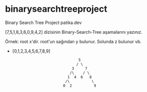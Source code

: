 # binarysearchtreeproject
Binary Search Tree Project patika.dev

[7,5,1,8,3,6,0,9,4,2] dizisinin Binary-Search-Tree aşamalarını yazınız.

Örnek: root x'dir. root'un sağından y bulunur. Solunda z bulunur vb.

- [0,1,2,3,4,5,6,7,8,9]
  
                                    5
                                   / \
                                 3     7
                                /\    / \ 
                               1  4  6   8
                              /\          \
                             0  2          9
